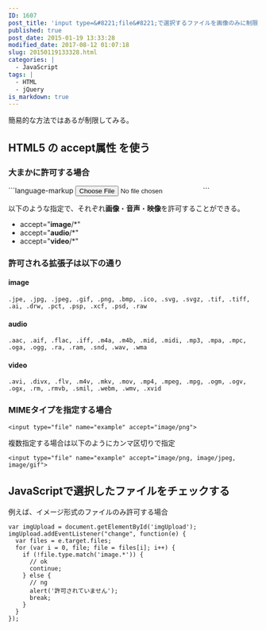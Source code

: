 ```yaml
---
ID: 1607
post_title: 'input type=&#8221;file&#8221;で選択するファイルを画像のみに制限する方法'
published: true
post_date: 2015-01-19 13:33:28
modified_date: 2017-08-12 01:07:18
slug: 20150119133328.html
categories: |
  - JavaScript
tags: |
  - HTML
  - jQuery
is_markdown: true
---
```

簡易的な方法ではあるが制限してみる。
<!--more-->
<h2>HTML5 の accept属性 を使う</h2>
<h3>大まかに許可する場合</h3>
```language-markup
<input type="file" name="example" accept="image/*">
```

以下のような指定で、それぞれ<b>画像</b>・<b>音声</b>・<b>映像</b>を許可することができる。
<ul>
 <li>accept="<b>image</b>/*" </li>
 <li>accept="<b>audio</b>/*"</li>
 <li>accept="<b>video</b>/*"</li>
</ul>

### 許可される拡張子は以下の通り
#### image
```
.jpe, .jpg, .jpeg, .gif, .png, .bmp, .ico, .svg, .svgz, .tif, .tiff, .ai, .drw, .pct, .psp, .xcf, .psd, .raw
```

#### audio
```
.aac, .aif, .flac, .iff, .m4a, .m4b, .mid, .midi, .mp3, .mpa, .mpc, .oga, .ogg, .ra, .ram, .snd, .wav, .wma
```

#### video
```
.avi, .divx, .flv, .m4v, .mkv, .mov, .mp4, .mpeg, .mpg, .ogm, .ogv, .ogx, .rm, .rmvb, .smil, .webm, .wmv, .xvid
```

<h3>MIMEタイプを指定する場合</h3>

```language-markup
<input type="file" name="example" accept="image/png">
```

複数指定する場合は以下のようにカンマ区切りで指定
```language-markup
<input type="file" name="example" accept="image/png, image/jpeg, image/gif">
```

## JavaScriptで選択したファイルをチェックする

例えば、イメージ形式のファイルのみ許可する場合

```language-javascript
var imgUpload = document.getElementById('imgUpload');
imgUpload.addEventListener("change", function(e) {
  var files = e.target.files;
  for (var i = 0, file; file = files[i]; i++) {
    if (!file.type.match('image.*')) {
      // ok
      continue;
    } else {
      // ng
      alert('許可されていません');
      break;
    }
  }
});
```